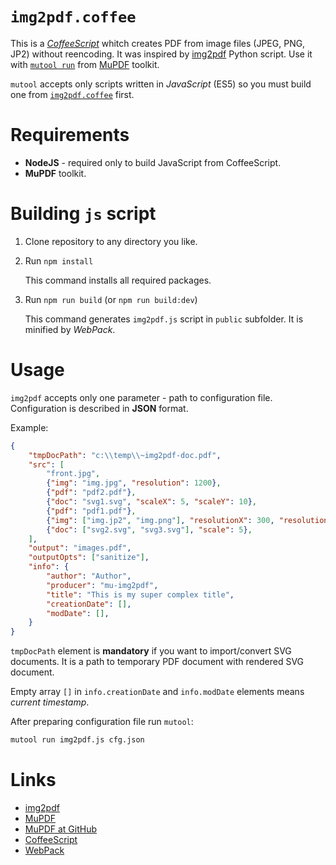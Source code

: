 # `img2pdf.coffee`

This is a [*CoffeeScript*](//coffeescript.org/) whitch creates PDF from image files (JPEG, PNG, JP2) without reencoding.
It was inspired by [img2pdf](//gitlab.mister-muffin.de/josch/img2pdf) Python script.
Use it with [`mutool run`](//mupdf.com/docs/manual-mutool-run.html) from [MuPDF](//mupdf.com/) toolkit.

`mutool` accepts only scripts written in *JavaScript* (ES5) so you must build one from [`img2pdf.coffee`](img2pdf.coffee) first.

# Requirements

* **NodeJS** - required only to build JavaScript from CoffeeScript.
* **MuPDF** toolkit.

# Building `js` script

1. Clone repository to any directory you like.
2. Run `npm install`

   This command installs all required packages.

3. Run `npm run build` (or `npm run build:dev`)
   
   This command generates `img2pdf.js` script in `public` subfolder.
   It is minified by *WebPack*.
   
# Usage

`img2pdf` accepts only one parameter - path to configuration file.
Configuration is described in **JSON** format.

Example:
```json
{
	"tmpDocPath": "c:\\temp\\~img2pdf-doc.pdf",
	"src": [
		"front.jpg",
		{"img": "img.jpg", "resolution": 1200},
		{"pdf": "pdf2.pdf"},
		{"doc": "svg1.svg", "scaleX": 5, "scaleY": 10},
		{"pdf": "pdf1.pdf"},
		{"img": ["img.jp2", "img.png"], "resolutionX": 300, "resolutionY": 400},
		{"doc": ["svg2.svg", "svg3.svg"], "scale": 5},
	],
	"output": "images.pdf",
	"outputOpts": ["sanitize"],
	"info": {
		"author": "Author",
		"producer": "mu-img2pdf",
		"title": "This is my super complex title",
		"creationDate": [],
		"modDate": [],
	}
}
```
`tmpDocPath` element is **mandatory** if you want to import/convert SVG documents.
It is a path to temporary PDF document with rendered SVG document.

Empty array `[]` in `info.creationDate` and `info.modDate` elements means *current timestamp*.

After preparing configuration file run `mutool`:
```sh
mutool run img2pdf.js cfg.json
```

# Links

* [img2pdf](//gitlab.mister-muffin.de/josch/img2pdf)
* [MuPDF](//mupdf.com/index.html)
* [MuPDF at GitHub](//github.com/ArtifexSoftware/mupdf)
* [CoffeeScript](//coffeescript.org/)
* [WebPack](//webpack.js.org/)
